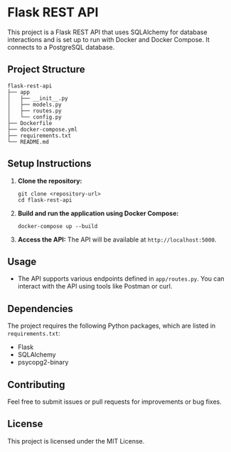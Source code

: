 # Flask REST API

This project is a Flask REST API that uses SQLAlchemy for database interactions and is set up to run with Docker and Docker Compose. It connects to a PostgreSQL database.

## Project Structure

```
flask-rest-api
├── app
│   ├── __init__.py
│   ├── models.py
│   ├── routes.py
│   └── config.py
├── Dockerfile
├── docker-compose.yml
├── requirements.txt
└── README.md
```

## Setup Instructions

1. **Clone the repository:**
   ```
   git clone <repository-url>
   cd flask-rest-api
   ```

2. **Build and run the application using Docker Compose:**
   ```
   docker-compose up --build
   ```

3. **Access the API:**
   The API will be available at `http://localhost:5000`.

## Usage

- The API supports various endpoints defined in `app/routes.py`. You can interact with the API using tools like Postman or curl.

## Dependencies

The project requires the following Python packages, which are listed in `requirements.txt`:

- Flask
- SQLAlchemy
- psycopg2-binary

## Contributing

Feel free to submit issues or pull requests for improvements or bug fixes. 

## License

This project is licensed under the MIT License.